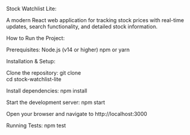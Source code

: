 Stock Watchlist Lite:

A modern React web application for tracking stock prices with real-time updates, search functionality, and detailed stock information.


How to Run the Project:

Prerequisites: 
Node.js (v14 or higher) 
npm or yarn

Installation & Setup: 

Clone the repository: 
git clone  
cd stock-watchlist-lite

Install dependencies: 
npm install

Start the development server: 
npm start

Open your browser and navigate to http://localhost:3000

Running Tests: 
npm test
